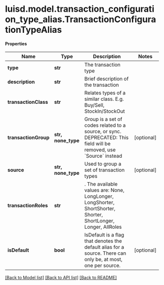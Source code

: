 # luisd.model.transaction_configuration_type_alias.TransactionConfigurationTypeAlias

#### Properties
Name | Type | Description | Notes
------------ | ------------- | ------------- | -------------
**type** | **str** | The transaction type | 
**description** | **str** | Brief description of the transaction | 
**transactionClass** | **str** | Relates types of a similar class. E.g. Buy/Sell, StockIn/StockOut | 
**transactionGroup** | **str, none_type** | Group is a set of codes related to a source, or sync. DEPRECATED: This field will be removed, use &#x60;Source&#x60; instead | [optional] 
**source** | **str, none_type** | Used to group a set of transaction types | [optional] 
**transactionRoles** | **str** | . The available values are: None, LongLonger, LongShorter, ShortShorter, Shorter, ShortLonger, Longer, AllRoles | 
**isDefault** | **bool** | IsDefault is a flag that denotes the default alias for a source. There can only be, at most, one per source. | [optional] 

[[Back to Model list]](../../README.md#documentation-for-models) [[Back to API list]](../../README.md#documentation-for-api-endpoints) [[Back to README]](../../README.md)

